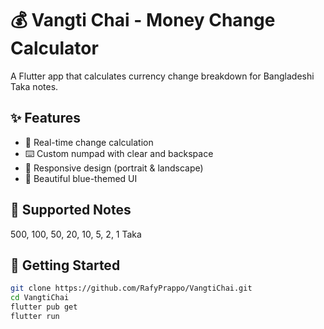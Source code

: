 # 💰 Vangti Chai - Money Change Calculator

A Flutter app that calculates currency change breakdown for Bangladeshi Taka notes.

## ✨ Features

- 💸 Real-time change calculation
- ⌨️ Custom numpad with clear and backspace
- 📱 Responsive design (portrait & landscape)
- 🎨 Beautiful blue-themed UI

## 🏦 Supported Notes

500, 100, 50, 20, 10, 5, 2, 1 Taka

## 🚀 Getting Started

```bash
git clone https://github.com/RafyPrappo/VangtiChai.git
cd VangtiChai
flutter pub get
flutter run
